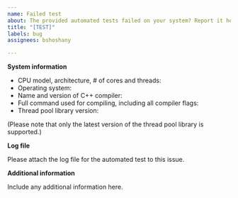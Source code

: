 ```yaml
---
name: Failed test
about: The provided automated tests failed on your system? Report it here.
title: "[TEST]"
labels: bug
assignees: bshoshany

---
```


**System information**

* CPU model, architecture, # of cores and threads:
* Operating system:
* Name and version of C++ compiler:
* Full command used for compiling, including all compiler flags:
* Thread pool library version:

(Please note that only the latest version of the thread pool library is supported.)

**Log file**

Please attach the log file for the automated test to this issue.

**Additional information**

Include any additional information here.
